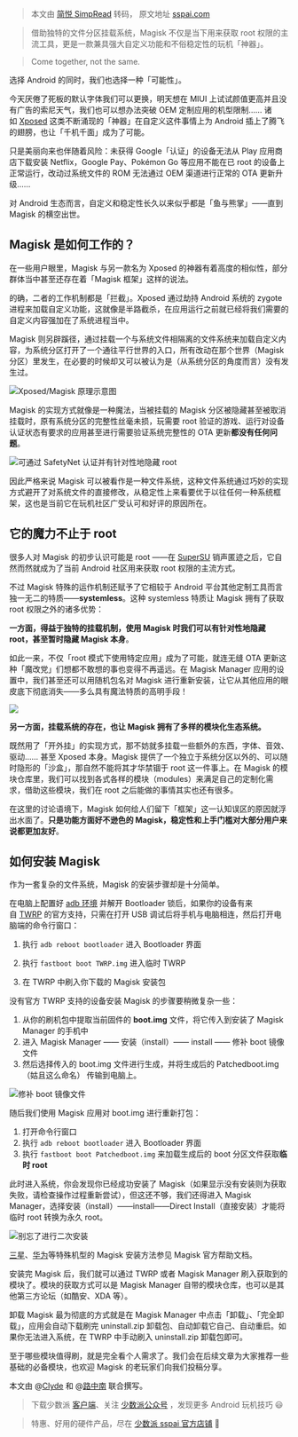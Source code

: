 > 本文由 [简悦 SimpRead](http://ksria.com/simpread/) 转码， 原文地址 [sspai.com](https://sspai.com/post/53043/)

> 借助独特的文件分区挂载系统，Magisk 不仅是当下用来获取 root 权限的主流工具，更是一款兼具强大自定义功能和不俗稳定性的玩机「神器」。

> Come together, not the same.

选择 Android 的同时，我们也选择一种「可能性」。

今天厌倦了死板的默认字体我们可以更换，明天想在 MIUI 上试试颜值更高并且没有广告的索尼天气，我们也可以想办法突破 OEM 定制应用的机型限制…… 诸如 [Xposed](https://sspai.com/post/42743) 这类不断涌现的「神器」在自定义这件事情上为 Android 插上了腾飞的翅膀，也让「千机千面」成为了可能。

只是美丽向来也伴随着风险：未获得 Google「认证」的设备无法从 Play 应用商店下载安装 Netflix，Google Pay、Pokémon Go 等应用不能在已 root 的设备上正常运行，改动过系统文件的 ROM 无法通过 OEM 渠道进行正常的 OTA 更新升级……

对 Android 生态而言，自定义和稳定性长久以来似乎都是「鱼与熊掌」——直到 Magisk 的横空出世。

**Magisk 是如何工作的？**
------------------

在一些用户眼里，Magisk 与另一款名为 Xposed 的神器有着高度的相似性，部分群体当中甚至还存在着「Magisk 框架」这样的说法。

的确，二者的工作机制都是「拦截」。Xposed 通过劫持 Android 系统的 zygote 进程来加载自定义功能，这就像是半路截杀，在应用运行之前就已经将我们需要的自定义内容强加在了系统进程当中。

Magisk 则另辟蹊径，通过挂载一个与系统文件相隔离的文件系统来加载自定义内容，为系统分区打开了一个通往平行世界的入口，所有改动在那个世界（Magisk 分区）里发生，在必要的时候却又可以被认为是（从系统分区的角度而言）没有发生过。

![](https://cdn.sspai.com/2019/02/25/82c9c372a64d21dce9d813c2fe9dbd7f.png)Xposed/Magisk 原理示意图

Magisk 的实现方式就像是一种魔法，当被挂载的 Magisk 分区被隐藏甚至被取消挂载时，原有系统分区的完整性丝毫未损，玩需要 root 验证的游戏、运行对设备认证状态有要求的应用甚至进行需要验证系统完整性的 OTA 更新**都没有任何问题**。

![](https://cdn.sspai.com/2019/02/25/f9ba127eb6c341faadf8fbb3df725572.jpeg)可通过 SafetyNet 认证并有针对性地隐藏 root

因此严格来说 Magisk 可以被看作是一种文件系统，这种文件系统通过巧妙的实现方式避开了对系统文件的直接修改，从稳定性上来看要优于以往任何一种系统框架，这也是当前它在玩机社区广受认可和好评的原因所在。

**它的魔力不止于 root**
----------------

很多人对 Magisk 的初步认识可能是 root ——在 [SuperSU](https://sspai.com/post/27521) 销声匿迹之后，它自然而然就成为了当前 Android 社区用来获取 root 权限的主流方式。

不过 Magisk 特殊的运作机制还赋予了它相较于 Android 平台其他定制工具而言独一无二的特质——**systemless**。这种 systemless 特质让 Magisk 拥有了获取 root 权限之外的诸多优势：

**一方面，得益于独特的挂载机制，使用 Magisk 时我们可以有针对性地隐藏 root，甚至暂时隐藏 Magisk 本身**。

如此一来，不仅「root 模式下使用特定应用」成为了可能，就连无缝 OTA 更新这种「魔改党」们想都不敢想的事也变得不再遥远。在 Magisk Manager 应用的设置中，我们甚至还可以用随机包名对 Magisk 进行重新安装，让它从其他应用的眼皮底下彻底消失——多么具有魔法特质的高明手段！

![](https://cdn.sspai.com/2019/01/21/eb3e071124501d6c8fcd7a2aa7107693.jpeg)

**另一方面，挂载系统的存在，也让 Magisk 拥有了多样的模块化生态系统。**  

既然用了「开外挂」的实现方式，那不妨就多挂载一些额外的东西，字体、音效、驱动…… 甚至 Xposed 本身。Magisk 提供了一个独立于系统分区以外的、可以随时隐形的「沙盒」，那自然不能将其才华禁锢于 root 这一件事上。在 Magisk 的模块仓库里，我们可以找到各式各样的模块（modules）来满足自己的定制化需求，借助这些模块，我们在 root 之后能做的事情其实也还有很多。

在这里的讨论语境下，Magisk 如何给人们留下「框架」这一认知误区的原因就浮出水面了。**只是功能方面好不逊色的 Magisk，稳定性和上手门槛对大部分用户来说都更加友好**。

**如何安装 Magisk**
---------------

作为一套复杂的文件系统，Magisk 的安装步骤却是十分简单。

在电脑上配置好 [adb 环境](https://sspai.com/post/40471) 并解开 Bootloader 锁后，如果你的设备有来自 [TWRP](https://twrp.me/Devices/) 的官方支持，只需在打开 USB 调试后将手机与电脑相连，然后打开电脑端的命令行窗口：

1.  执行 `adb reboot bootloader` 进入 Bootloader 界面
2.  执行 `fastboot boot TWRP.img` 进入临时 TWRP  
    
3.  在 TWRP 中刷入你下载的 Magisk 安装包

没有官方 TWRP 支持的设备安装 Magisk 的步骤要稍微复杂一些：

1.  从你的刷机包中提取当前固件的 **boot.img** 文件，将它传入到安装了 Magisk Manager 的手机中
2.  进入 Magisk Manager —— 安装（install）—— install —— 修补 boot 镜像文件
3.  然后选择传入的 boot.img 文件进行生成，并将生成后的 Patchedboot.img （姑且这么命名） 传输到电脑上。

![](https://cdn.sspai.com/2019/02/25/d6c6262e70528a1126015ce8e993c26c.gif)修补 boot 镜像文件

随后我们使用 Magisk 应用对 boot.img 进行重新打包：

1.  打开命令行窗口
2.  执行 `adb reboot bootloader` 进入 Bootloader 界面
3.  执行 `fastboot boot Patchedboot.img` 来加载生成后的 boot 分区文件获取**临时 root**

此时进入系统，你会发现你已经成功安装了 Magisk（如果显示没有安装则为获取失败，请检查操作过程重新尝试），但这还不够，我们还得进入 Magisk Manager，选择安装（install）——install——Direct Install（直接安装）才能将临时 root 转换为永久 root。

![](https://cdn.sspai.com/2019/02/25/410506b237682cbcde5545bc4d313bd4.gif)别忘了进行二次安装

[三星](https://topjohnwu.github.io/Magisk/install.html#samsung-system-as-root)、[华为](https://topjohnwu.github.io/Magisk/install.html#huawei)等特殊机型的 Magisk 安装方法参见 Magisk 官方帮助文档。

安装完 Magisk 后，我们就可以通过 TWRP 或者 Magisk Manager 刷入获取到的模块了。模块的获取方式可以是 Magisk Manager 自带的模块仓库，也可以是其他第三方论坛（如酷安、XDA 等）。  

卸载 Magisk 最为彻底的方式就是在 Magisk Manager 中点击「卸载」、「完全卸载」，应用会自动下载刷完 uninstall.zip 卸载包、自动卸载它自己、自动重启。如果你无法进入系统，在 TWRP 中手动刷入 uninstall.zip 卸载包即可。

至于哪些模块值得刷，就是完全看个人需求了。我们会在后续文章为大家推荐一些基础的必备模块，也欢迎 Magisk 的老玩家们向我们投稿分享。

本文由 @[Clyde](https://sspai.com/u/clyde/updates) 和 @[路中南](https://sspai.com/u/LuZhNan/updates) 联合撰写。

> 下载少数派 [客户端](https://sspai.com/page/client)、关注 [少数派公众号](http://sspai.com/s/KEPQ) ，发现更多 Android 玩机技巧 😃

> 特惠、好用的硬件产品，尽在 [少数派 sspai 官方店铺](https://shop549593764.taobao.com/?spm=a230r.7195193.1997079397.2.2ddc7e0bPqKQHc) 🛒